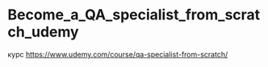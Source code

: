 # Become_a_QA_specialist_from_scratch_udemy

курс https://www.udemy.com/course/qa-specialist-from-scratch/
